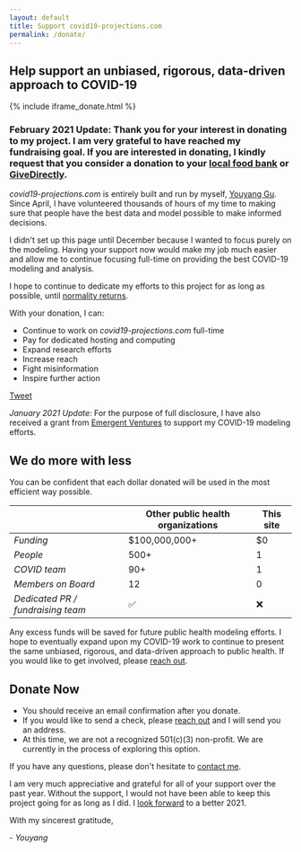 ```yaml
---
layout: default
title: Support covid19-projections.com
permalink: /donate/
---
```

## Help support an unbiased, rigorous, data-driven approach to COVID-19

{% include iframe_donate.html %}

### **February 2021 Update:** Thank you for your interest in donating to my project. I am very grateful to have reached my fundraising goal. If you are interested in donating, I kindly request that you consider a donation to your [local food bank](https://www.feedingamerica.org/find-your-local-foodbank) or [GiveDirectly](https://www.givedirectly.org/).

*covid19-projections.com* is entirely built and run by myself, [Youyang Gu](https://youyanggu.com). Since April, I have volunteered thousands of hours of my time to making sure that people have the best data and model possible to make informed decisions.

I didn't set up this page until December because I wanted to focus purely on the modeling. Having your support now would make my job much easier and allow me to continue focusing full-time on providing the best COVID-19 modeling and analysis.

I hope to continue to dedicate my efforts to this project for as long as possible, until [normality returns](/path-to-herd-immunity).

With your donation, I can:

- Continue to work on *covid19-projections.com* full-time
- Pay for dedicated hosting and computing
- Expand research efforts
- Increase reach
- Fight misinformation
- Inspire further action

<a href="https://twitter.com/share?ref_src=twsrc%5Etfw" class="twitter-share-button" data-size="large" data-text="Help support an unbiased, rigorous, data-driven approach to COVID-19:" data-url="https://covid19-projections.com/donate" data-via="youyanggu" data-related="" data-show-count="false">Tweet</a><script async src="https://platform.twitter.com/widgets.js" charset="utf-8"></script>

*January 2021 Update:* For the purpose of full disclosure, I have also received a grant from [Emergent Ventures](https://www.mercatus.org/emergent-ventures) to support my COVID-19 modeling efforts.

## We do more with less

You can be confident that each dollar donated will be used in the most efficient way possible.

| | Other public health organizations | This site | 
| --- | --- | --- |
| *Funding* | $100,000,000+ | $0 |
| *People* | 500+ | 1 |
| *COVID team* | 90+ | 1 |
| *Members on Board* | 12 | 0 |
| *Dedicated PR / fundraising team* | ✅ | ❌ |

Any excess funds will be saved for future public health modeling efforts. I hope to eventually expand upon my COVID-19 work to continue to present the same unbiased, rigorous, and data-driven approach to public health. If you would like to get involved, please [reach out](https://youyanggu.com/contact).

## Donate Now

- You should receive an email confirmation after you donate.
- If you would like to send a check, please [reach out](/contact) and I will send you an address.
- At this time, we are not a recognized 501(c)(3) non-profit. We are currently in the process of exploring this option.

If you have any questions, please don't hesitate to [contact me](/contact).

I am very much appreciative and grateful for all of your support over the past year. Without the support, I would not have been able to keep this project going for as long as I did. I [look forward](https://youyanggu.com/blog/a-dose-of-optimism) to a better 2021.

With my sincerest gratitude,

\- *Youyang*
